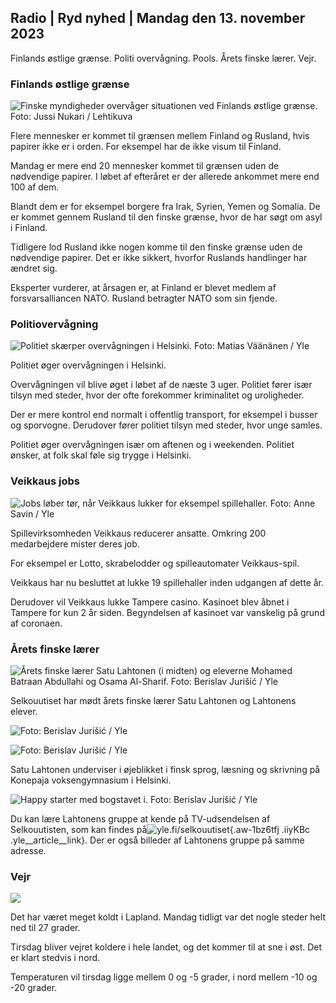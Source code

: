 ## Radio \| Ryd nyhed \| Mandag den 13. november 2023

Finlands østlige grænse. Politi overvågning. Pools. Årets finske lærer. Vejr.

### Finlands østlige grænse

![Finske myndigheder overvåger situationen ved Finlands østlige grænse. Foto: Jussi Nukari / Lehtikuva](https://images.cdn.yle.fi/image/upload/c_crop,h_2880,w_5120,x_0,y_171/ar_1.77777777777777777,c_fill,g_05,w_12r,w_12r,d_12r,d_12r.q_auto:eco/f_auto/fl_lossy/v1699859472/39-11996406551cb5a3d93a)

Flere mennesker er kommet til grænsen mellem Finland og Rusland, hvis papirer ikke er i orden. For eksempel har de ikke visum til Finland.

Mandag er mere end 20 mennesker kommet til grænsen uden de nødvendige papirer. I løbet af efteråret er der allerede ankommet mere end 100 af dem.

Blandt dem er for eksempel borgere fra Irak, Syrien, Yemen og Somalia. De er kommet gennem Rusland til den finske grænse, hvor de har søgt om asyl i Finland.

Tidligere lod Rusland ikke nogen komme til den finske grænse uden de nødvendige papirer. Det er ikke sikkert, hvorfor Ruslands handlinger har ændret sig.

Eksperter vurderer, at årsagen er, at Finland er blevet medlem af forsvarsalliancen NATO. Rusland betragter NATO som sin fjende.

### Politiovervågning

![Politiet skærper overvågningen i Helsinki. Foto: Matias Väänänen / Yle](https://images.cdn.yle.fi/image/upload/c_crop,h_2889,w_5148,x_0,y_107/ar_1.7777777777777777,c_fill,g_faces,h_620,./wd_670,.0q_auto:eco/f_auto/fl_lossy/v1697807957/39-11771286512a4e83c1e1)

Politiet øger overvågningen i Helsinki.

Overvågningen vil blive øget i løbet af de næste 3 uger. Politiet fører især tilsyn med steder, hvor der ofte forekommer kriminalitet og uroligheder.

Der er mere kontrol end normalt i offentlig transport, for eksempel i busser og sporvogne. Derudover fører politiet tilsyn med steder, hvor unge samles.

Politiet øger overvågningen især om aftenen og i weekenden. Politiet ønsker, at folk skal føle sig trygge i Helsinki.

### Veikkaus jobs

![Jobs løber tør, når Veikkaus lukker for eksempel spillehaller. Foto: Anne Savin / Yle](https://images.cdn.yle.fi/image/upload/c_crop,h_1928,w_3427,x_567,y_428/ar_1.7777777777777777,c_fill,g_faces,h_6275,0dpr.0dpr.q_auto:eco/f_auto/fl_lossy/v1633956464/39-86542961643200866ed)

Spillevirksomheden Veikkaus reducerer ansatte. Omkring 200 medarbejdere mister deres job.

For eksempel er Lotto, skrabelodder og spilleautomater Veikkaus-spil.

Veikkaus har nu besluttet at lukke 19 spillehaller inden udgangen af dette år.

Derudover vil Veikkaus lukke Tampere casino. Kasinoet blev åbnet i Tampere for kun 2 år siden. Begyndelsen af kasinoet var vanskelig på grund af coronaen.

### Årets finske lærer

![Årets finske lærer Satu Lahtonen (i midten) og eleverne Mohamed Batraan Abdullahi og Osama Al-Sharif. Foto: Berislav Jurišić / Yle](https://images.cdn.yle.fi/image/upload/c_crop,h_2982,w_5300,x_0,y_0/ar_1.7777777777777777,c_fill,g_faces,h_620,.wdp/0,0q_auto:eco/f_auto/fl_lossy/v1699438785/39-1197531654b5ee49bf1f)

Selkouutiset har mødt årets finske lærer Satu Lahtonen og Lahtonens elever.

![ Foto: Berislav Jurišić / Yle](https://images.cdn.yle.fi/image/upload/c_crop,h_3153,w_5603,x_0,y_0/ar_1.77777777777777777,c_fill,g_05,w_2_70,d_6_r.0/q_auto:eco/f_auto/fl_lossy/v1699438827/39-1197537654b5ee95baf1)

![ Foto: Berislav Jurišić / Yle](https://images.cdn.yle.fi/image/upload/c_crop,h_3362,w_5987,x_0,y_0/ar_1.77777777777777777,c_fill,g_05,w_6_rfaces,w_6_r.0/q_auto:eco/f_auto/fl_lossy/v1699438816/39-1197536654b5ee899b41)

Satu Lahtonen underviser i øjeblikket i finsk sprog, læsning og skrivning på Konepaja voksengymnasium i Helsinki.

![Happy starter med bogstavet i. Foto: Berislav Jurišić / Yle](https://images.cdn.yle.fi/image/upload/c_crop,h_3362,w_5987,x_0,y_0/ar_1.7777777777777777,c_fill,g_faces,h_620,.wdp/r/fq_auto:eco/f_auto/fl_lossy/v1699438816/39-1197535654b5ee7e3b58)

Du kan lære Lahtonens gruppe at kende på TV-udsendelsen af Selkouutisten, som kan findes på![yle.fi/selkouutiset](https://yle.fi/selkouutiset){.aw-1bz6tfj .iiyKBc .yle__article__link}. Der er også billeder af Lahtonens gruppe på samme adresse.

### Vejr

![](https://images.cdn.yle.fi/image/upload/c_crop,h_1080,w_1919,x_0,y_0/ar_1.77777777777777777,c_fill,g_faces,h_675,w_1200:e/qrf_auto/fl_lossy/v1699893163/39-119999365524f872df8f)

Det har været meget koldt i Lapland. Mandag tidligt var det nogle steder helt ned til 27 grader.

Tirsdag bliver vejret koldere i hele landet, og det kommer til at sne i øst. Det er klart stedvis i nord.

Temperaturen vil tirsdag ligge mellem 0 og -5 grader, i nord mellem -10 og -20 grader.